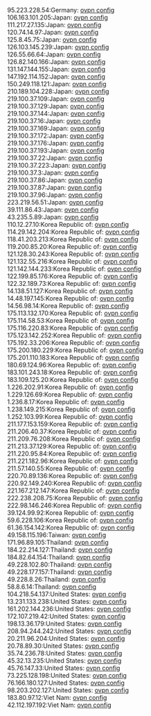 95.223.228.54:Germany: [ovpn config](vpn/95_223_228_54.ovpn)  
106.163.101.205:Japan: [ovpn config](vpn/106_163_101_205.ovpn)  
111.217.27.135:Japan: [ovpn config](vpn/111_217_27_135.ovpn)  
120.74.14.97:Japan: [ovpn config](vpn/120_74_14_97.ovpn)  
125.8.45.75:Japan: [ovpn config](vpn/125_8_45_75.ovpn)  
126.103.145.239:Japan: [ovpn config](vpn/126_103_145_239.ovpn)  
126.55.66.64:Japan: [ovpn config](vpn/126_55_66_64.ovpn)  
126.82.140.166:Japan: [ovpn config](vpn/126_82_140_166.ovpn)  
131.147.144.155:Japan: [ovpn config](vpn/131_147_144_155.ovpn)  
147.192.114.152:Japan: [ovpn config](vpn/147_192_114_152.ovpn)  
150.249.118.121:Japan: [ovpn config](vpn/150_249_118_121.ovpn)  
210.189.104.228:Japan: [ovpn config](vpn/210_189_104_228.ovpn)  
219.100.37.109:Japan: [ovpn config](vpn/219_100_37_109.ovpn)  
219.100.37.129:Japan: [ovpn config](vpn/219_100_37_129.ovpn)  
219.100.37.144:Japan: [ovpn config](vpn/219_100_37_144.ovpn)  
219.100.37.16:Japan: [ovpn config](vpn/219_100_37_16.ovpn)  
219.100.37.169:Japan: [ovpn config](vpn/219_100_37_169.ovpn)  
219.100.37.172:Japan: [ovpn config](vpn/219_100_37_172.ovpn)  
219.100.37.176:Japan: [ovpn config](vpn/219_100_37_176.ovpn)  
219.100.37.193:Japan: [ovpn config](vpn/219_100_37_193.ovpn)  
219.100.37.22:Japan: [ovpn config](vpn/219_100_37_22.ovpn)  
219.100.37.223:Japan: [ovpn config](vpn/219_100_37_223.ovpn)  
219.100.37.3:Japan: [ovpn config](vpn/219_100_37_3.ovpn)  
219.100.37.86:Japan: [ovpn config](vpn/219_100_37_86.ovpn)  
219.100.37.87:Japan: [ovpn config](vpn/219_100_37_87.ovpn)  
219.100.37.96:Japan: [ovpn config](vpn/219_100_37_96.ovpn)  
223.219.56.51:Japan: [ovpn config](vpn/223_219_56_51.ovpn)  
39.111.86.43:Japan: [ovpn config](vpn/39_111_86_43.ovpn)  
43.235.5.89:Japan: [ovpn config](vpn/43_235_5_89.ovpn)  
110.12.27.10:Korea Republic of: [ovpn config](vpn/110_12_27_10.ovpn)  
114.29.142.204:Korea Republic of: [ovpn config](vpn/114_29_142_204.ovpn)  
118.41.203.213:Korea Republic of: [ovpn config](vpn/118_41_203_213.ovpn)  
119.200.85.20:Korea Republic of: [ovpn config](vpn/119_200_85_20.ovpn)  
121.128.30.243:Korea Republic of: [ovpn config](vpn/121_128_30_243.ovpn)  
121.132.55.216:Korea Republic of: [ovpn config](vpn/121_132_55_216.ovpn)  
121.142.144.233:Korea Republic of: [ovpn config](vpn/121_142_144_233.ovpn)  
122.199.85.176:Korea Republic of: [ovpn config](vpn/122_199_85_176.ovpn)  
122.32.189.73:Korea Republic of: [ovpn config](vpn/122_32_189_73.ovpn)  
14.138.51.127:Korea Republic of: [ovpn config](vpn/14_138_51_127.ovpn)  
14.48.197.145:Korea Republic of: [ovpn config](vpn/14_48_197_145.ovpn)  
14.56.98.14:Korea Republic of: [ovpn config](vpn/14_56_98_14.ovpn)  
175.113.132.170:Korea Republic of: [ovpn config](vpn/175_113_132_170.ovpn)  
175.114.58.53:Korea Republic of: [ovpn config](vpn/175_114_58_53.ovpn)  
175.116.220.83:Korea Republic of: [ovpn config](vpn/175_116_220_83.ovpn)  
175.123.142.252:Korea Republic of: [ovpn config](vpn/175_123_142_252.ovpn)  
175.192.33.206:Korea Republic of: [ovpn config](vpn/175_192_33_206.ovpn)  
175.200.180.229:Korea Republic of: [ovpn config](vpn/175_200_180_229.ovpn)  
175.201.110.183:Korea Republic of: [ovpn config](vpn/175_201_110_183.ovpn)  
180.69.124.96:Korea Republic of: [ovpn config](vpn/180_69_124_96.ovpn)  
183.101.243.18:Korea Republic of: [ovpn config](vpn/183_101_243_18.ovpn)  
183.109.125.20:Korea Republic of: [ovpn config](vpn/183_109_125_20.ovpn)  
1.226.202.91:Korea Republic of: [ovpn config](vpn/1_226_202_91.ovpn)  
1.229.126.69:Korea Republic of: [ovpn config](vpn/1_229_126_69.ovpn)  
1.236.8.17:Korea Republic of: [ovpn config](vpn/1_236_8_17.ovpn)  
1.238.149.215:Korea Republic of: [ovpn config](vpn/1_238_149_215.ovpn)  
1.252.103.99:Korea Republic of: [ovpn config](vpn/1_252_103_99.ovpn)  
211.177.153.159:Korea Republic of: [ovpn config](vpn/211_177_153_159.ovpn)  
211.206.40.37:Korea Republic of: [ovpn config](vpn/211_206_40_37.ovpn)  
211.209.76.208:Korea Republic of: [ovpn config](vpn/211_209_76_208.ovpn)  
211.213.37.129:Korea Republic of: [ovpn config](vpn/211_213_37_129.ovpn)  
211.220.95.84:Korea Republic of: [ovpn config](vpn/211_220_95_84.ovpn)  
211.221.182.96:Korea Republic of: [ovpn config](vpn/211_221_182_96.ovpn)  
211.57.140.55:Korea Republic of: [ovpn config](vpn/211_57_140_55.ovpn)  
220.70.89.136:Korea Republic of: [ovpn config](vpn/220_70_89_136.ovpn)  
220.92.149.240:Korea Republic of: [ovpn config](vpn/220_92_149_240.ovpn)  
221.167.212.147:Korea Republic of: [ovpn config](vpn/221_167_212_147.ovpn)  
222.238.208.75:Korea Republic of: [ovpn config](vpn/222_238_208_75.ovpn)  
222.98.146.246:Korea Republic of: [ovpn config](vpn/222_98_146_246.ovpn)  
39.124.99.92:Korea Republic of: [ovpn config](vpn/39_124_99_92.ovpn)  
59.6.228.106:Korea Republic of: [ovpn config](vpn/59_6_228_106.ovpn)  
61.36.154.142:Korea Republic of: [ovpn config](vpn/61_36_154_142.ovpn)  
49.158.115.196:Taiwan: [ovpn config](vpn/49_158_115_196.ovpn)  
171.96.89.105:Thailand: [ovpn config](vpn/171_96_89_105.ovpn)  
184.22.214.127:Thailand: [ovpn config](vpn/184_22_214_127.ovpn)  
184.82.64.154:Thailand: [ovpn config](vpn/184_82_64_154.ovpn)  
49.228.102.80:Thailand: [ovpn config](vpn/49_228_102_80.ovpn)  
49.228.177.157:Thailand: [ovpn config](vpn/49_228_177_157.ovpn)  
49.228.8.26:Thailand: [ovpn config](vpn/49_228_8_26.ovpn)  
58.8.6.14:Thailand: [ovpn config](vpn/58_8_6_14.ovpn)  
104.218.54.137:United States: [ovpn config](vpn/104_218_54_137.ovpn)  
13.231.133.238:United States: [ovpn config](vpn/13_231_133_238.ovpn)  
161.202.144.236:United States: [ovpn config](vpn/161_202_144_236.ovpn)  
172.107.219.42:United States: [ovpn config](vpn/172_107_219_42.ovpn)  
198.13.36.179:United States: [ovpn config](vpn/198_13_36_179.ovpn)  
208.94.244.242:United States: [ovpn config](vpn/208_94_244_242.ovpn)  
20.211.96.204:United States: [ovpn config](vpn/20_211_96_204.ovpn)  
20.78.89.30:United States: [ovpn config](vpn/20_78_89_30.ovpn)  
35.74.236.78:United States: [ovpn config](vpn/35_74_236_78.ovpn)  
45.32.13.235:United States: [ovpn config](vpn/45_32_13_235.ovpn)  
45.76.147.33:United States: [ovpn config](vpn/45_76_147_33.ovpn)  
73.225.128.198:United States: [ovpn config](vpn/73_225_128_198.ovpn)  
76.166.180.127:United States: [ovpn config](vpn/76_166_180_127.ovpn)  
98.203.202.127:United States: [ovpn config](vpn/98_203_202_127.ovpn)  
183.80.97.12:Viet Nam: [ovpn config](vpn/183_80_97_12.ovpn)  
42.112.197.192:Viet Nam: [ovpn config](vpn/42_112_197_192.ovpn)  
